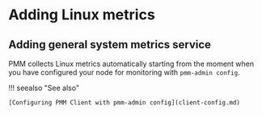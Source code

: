 # Adding Linux metrics

## Adding general system metrics service

PMM collects Linux metrics automatically starting from the moment when you have configured your node for monitoring with `pmm-admin config`.

!!! seealso "See also"

    [Configuring PMM Client with pmm-admin config](client-config.md)
